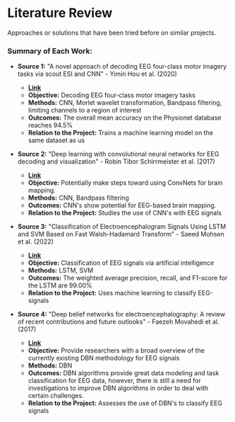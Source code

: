 # Literature Review

Approaches or solutions that have been tried before on similar projects.

### Summary of Each Work:

+ **Source 1:** "A novel approach of decoding EEG four-class motor imagery tasks via scout ESI and CNN" - Yimin Hou et al. (2020)
  
  + [**Link**](https://iopscience.iop.org/article/10.1088/1741-2552/ab4af6)
  + **Objective:** Decoding EEG four-class motor imagery tasks
  + **Methods:** CNN, Morlet wavelet transformation, Bandpass filtering, limiting channels to a region of interest
  + **Outcomes:** The overall mean accuracy on the Physionet database reaches 94.5%
  + **Relation to the Project:** Trains a machine learning model on the same dataset as us

+ **Source 2:** "Deep learning with convolutional neural networks for EEG decoding and visualization" - Robin Tibor Schirrmeister et al. (2017)

  + [**Link**](https://onlinelibrary.wiley.com/doi/full/10.1002/hbm.23730)
  + **Objective:** Potentially make steps toward using ConvNets for brain mapping.
  + **Methods:** CNN, Bandpass filtering
  + **Outcomes:** CNN's show potential for EEG-based brain mapping.
  + **Relation to the Project:** Studies the use of CNN's with EEG signals

+ **Source 3:** "Classification of Electroencephalogram Signals Using LSTM and SVM Based on Fast Walsh-Hadamard Transform" - Saeed Mohsen et al. (2022)

  + [**Link**](https://www.techscience.com/cmc/v75n3/52629/html)
  + **Objective:** Classification of EEG signals via artificial intelligence
  + **Methods:** LSTM, SVM
  + **Outcomes:** The weighted average precision, recall, and F1-score for the LSTM are 99.00%
  + **Relation to the Project:** Uses machine learning to classify EEG-signals

+ **Source 4:** "Deep belief networks for electroencephalography: A review of recent contributions and future outlooks" - Faezeh Movahedi et al. (2017)

  + [**Link**](https://www.ncbi.nlm.nih.gov/pmc/articles/PMC5967386/)
  + **Objective:** Provide researchers with a broad overview of the currently existing DBN methodology for EEG signals
  + **Methods:** DBN
  + **Outcomes:** DBN algorithms provide great data modeling and task classification for EEG data, however, there is still a need for investigations to improve DBN algorithms in order to deal with certain challenges.
  + **Relation to the Project:** Assesses the use of DBN's to classify EEG signals
